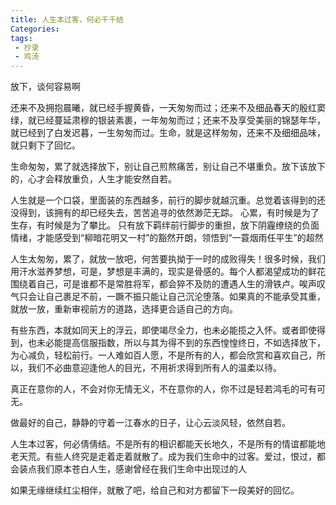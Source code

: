 ```yaml
---
title: 人生本过客，何必千千结
Categories: 
tags: 
 - 抄录
 - 鸡汤
---
```

  放下，谈何容易啊
<!--more-->
还来不及拥抱晨曦，就已经手握黄昏，一天匆匆而过；还来不及细品春天的殷红窦绿，就已经蔓延肃穆的银装素裹，一年匆匆而过；还来不及享受美丽的锦瑟年华，就已经到了白发迟暮，一生匆匆而过。生命，就是这样匆匆，还来不及细细品味，就只剩下了回忆。

生命匆匆，累了就选择放下，别让自己煎熬痛苦，别让自己不堪重负。放下该放下的，心才会释放重负，人生才能安然自若。

人生就是一个口袋，里面装的东西越多，前行的脚步就越沉重。总觉着该得到的还没得到，该拥有的却已经失去，苦苦追寻的依然渺茫无踪。 心累，有时候是为了生存，有时候是为了攀比。 只有放下羁绊前行脚步的重担，放下阴霾缭绕的负面情绪，才能感受到“柳暗花明又一村”的豁然开朗，领悟到“一蓑烟雨任平生”的超然

人生太匆匆，累了，就放一放吧，何苦要执拗于一时的成败得失！很多时候，我们用汗水滋养梦想，可是，梦想是丰满的，现实是骨感的。每个人都渴望成功的鲜花围绕着自己，可是谁都不是常胜将军，都会猝不及防的遭遇人生的滑铁卢。唉声叹气只会让自己裹足不前，一蹶不振只能让自己沉沦堕落。如果真的不能承受其重，就放一放，重新审视前方的道路，选择更合适自己的方向。

有些东西，本就如同天上的浮云，即使竭尽全力，也未必能揽之入怀。或者即使得到，也未必能提高信服指数，所以与其为得不到的东西惶惶终日，不如选择放下，为心减负，轻松前行。一人难如百人愿，不是所有的人，都会欣赏和喜欢自己，所以，我们不必曲意迎逢他人的目光，不用祈求得到所有人的温柔以待。

真正在意你的人，不会对你无情无义，不在意你的人，你不过是轻若鸿毛的可有可无。

做最好的自己，静静的守着一江春水的日子，让心云淡风轻，依然自若。

人生本过客，何必倩倩结。不是所有的相识都能天长地久，不是所有的情谊都能地老天荒。有些人终究是走着走着就散了。成为我们生命中的过客。爱过，恨过，都会装点我们原本苍白人生，感谢曾经在我们生命中出现过的人

如果无缘继续红尘相伴，就散了吧，给自己和对方都留下一段美好的回忆。